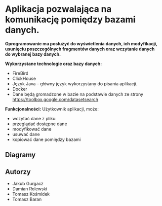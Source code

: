 
# Aplikacja pozwalająca na komunikację pomiędzy bazami danych.

**Oprogramowanie ma posłużyć do wyświetlenia danych, ich modyfikacji, usunięciu poszczególnych fragmentów danych oraz wczytanie danych do wybranej bazy danych.**

**Wykorzystane technologie oraz bazy danych:**
  * FireBird
  * ClickHouse
  * Język Java – główny język wykorzystany do pisania aplikacji.
  * Docker
  * Dane będą gromadzone w bazie na podstawie danych ze strony https://toolbox.google.com/datasetsearch

**Funkcjonalności:**
  Użytkownik aplikacji, może:
 * wczytać dane z pliku 
 * przeglądać dostępne dane 
 * modyfikować dane
 * usuwać dane
 * kopiować dane pomiędzy bazami

## Diagramy
 
## Autorzy
* Jakub Gurgacz
* Damian Rolewski	
* Tomasz Kośmidek
* Tomasz Baran


